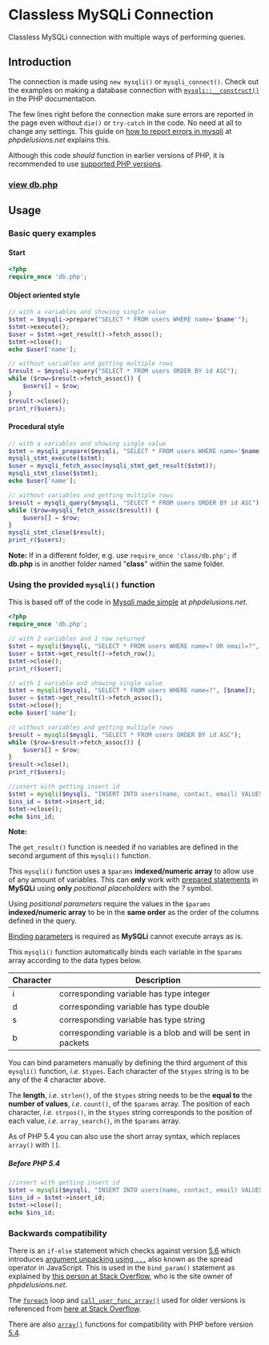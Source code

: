 # Classless MySQLi Connection

Classless MySQLi connection with multiple ways of performing queries.

## Introduction

The connection is made using `new mysqli()` or  `mysqli_connect()`. Check out the examples on making a database connection with [`mysqli::__construct()`](https://secure.php.net/manual/en/mysqli.construct.php#refsect1-mysqli.construct-examples) in the PHP documentation.

The few lines right before the connection make sure errors are reported in the page even without `die()` or `try-catch` in the code. No need at all to change any settings. This guide on [how to report errors in mysqli](https://phpdelusions.net/mysqli/error_reporting) at *phpdelusions.net* explains this.

Although this code *should* function in earlier versions of PHP, it is recommended to use [supported PHP versions](https://secure.php.net/supported-versions.php).

### [view db.php](https://github.com/joshcangit/flexphpwrapper/blob/classless/mysqli/db.php)

## Usage

### Basic query examples

#### Start

```php
<?php
require_once 'db.php';
```

#### Object oriented style

```php
// with a variables and showing single value
$stmt = $mysqli->prepare("SELECT * FROM users WHERE name='$name'");
$stmt->execute();
$user = $stmt->get_result()->fetch_assoc();
$stmt->close();
echo $user['name'];

// without variables and getting multiple rows
$result = $mysqli->query("SELECT * FROM users ORDER BY id ASC");
while ($row=$result->fetch_assoc()) {
    $users[] = $row;
}
$result->close();
print_r($users);
```

#### Procedural style

```php
// with a variables and showing single value
$stmt = mysqli_prepare($mysqli, "SELECT * FROM users WHERE name='$name'");
mysqli_stmt_execute($stmt);
$user = mysqli_fetch_assoc(mysqli_stmt_get_result($stmt));
mysqli_stmt_close($stmt);
echo $user['name'];

// without variables and getting multiple rows
$result = mysqli_query($mysqli, "SELECT * FROM users ORDER BY id ASC");
while ($row=mysqli_fetch_assoc($result)) {
    $users[] = $row;
}
mysqli_stmt_close($result);
print_r($users);
```

**Note:** If in a different folder, e.g. use `require_once 'class/db.php';` if **db.php** is in another folder named "**class**" within the same folder.

### Using the provided `mysqli()` function

This is based off of the code in [Mysqli made simple](https://phpdelusions.net/mysqli/simple) at *phpdelusions.net*.

```php
<?php
require_once 'db.php';

// with 2 variables and 1 row returned
$stmt = mysqli($mysqli, "SELECT * FROM users WHERE name=? OR email=?", [$name, $email]);
$user = $stmt->get_result()->fetch_row();
$stmt->close();
print_r($user);

// with 1 variable and showing single value
$stmt = mysqli($mysqli, "SELECT * FROM users WHERE name=?", [$name]);
$user = $stmt->get_result()->fetch_assoc();
$stmt->close();
echo $user['name'];

// without variables and getting multiple rows
$result = mysqli($mysqli, "SELECT * FROM users ORDER BY id ASC");
while ($row=$result->fetch_assoc()) {
    $users[] = $row;
}
$result->close();
print_r($users);

//insert with getting insert id
$stmt = mysqli($mysqli, "INSERT INTO users(name, contact, email) VALUES (?, ?, ?)", [$name, $contact, $email], "sis");
$ins_id = $stmt->insert_id;
$stmt->close();
echo $ins_id;
```

**Note:**

The `get_result()` function is needed if no variables are defined in the second argument of this `mysqli()` function.

This `mysqli()` function uses a `$params` **indexed/numeric array** to allow use of any amount of variables. This can **only** work with [prepared statements](https://secure.php.net/manual/en/mysqli.quickstart.prepared-statements.php) in **MySQLi** using **only** *positional placeholders* with the *?* symbol.

Using *positional parameters* require the values in the `$params` **indexed/numeric array** to be in the **same order** as the order of the columns defined in the query.

[Binding parameters](https://secure.php.net/manual/en/mysqli-stmt.bind-param.php) is required as **MySQLi** cannot execute arrays as is.

This `mysqli()` function automatically binds each variable in the `$params` array according to the data types below.

| Character | Description                                                  |
| --------- | ------------------------------------------------------------ |
| i         | corresponding variable has type integer                      |
| d         | corresponding variable has type double                       |
| s         | corresponding variable has type string                       |
| b         | corresponding variable is a blob and will be sent in packets |

You can bind parameters manually by defining the third argument of this `mysqli()` function, *i.e.* `$types`. Each character of the `$types` string is to be any of the 4 character above.

The **length**, *i.e.* `strlen()`, of the `$types` string needs to be the **equal to** the **number of values**, *i.e.* `count()`, of the `$params` array. The position of each character, *i.e.* `strpos()`, in the `$types` string corresponds to the position of each value, *i.e.* `array_search()`, in the `$params` array.

As of PHP 5.4 you can also use the short array syntax, which replaces `array()` with `[]`.

##### Before PHP 5.4

```php
//insert with getting insert id
$stmt = mysqli($mysqli, "INSERT INTO users(name, contact, email) VALUES (?, ?, ?)", array($name, $contact, $email), "sis");
$ins_id = $stmt->insert_id;
$stmt->close();
echo $ins_id;
```

### Backwards compatibility

There is an `if-else` statement which checks against version [5.6](https://secure.php.net/migration56.new-features) which introduces [argument unpacking using `...`](https://wiki.php.net/rfc/argument_unpacking) also known as the spread operator in JavaScript. This is used in the `bind_param()` statement as explained by [this person at Stack Overflow](https://stackoverflow.com/a/40718151), who is the site owner of *phpdelusions.net*.

The [`foreach`](https://secure.php.net/manual/en/control-structures.foreach.php) loop and [`call_user_func_array()`](https://secure.php.net/manual/en/function.call-user-func-array.php) used for older versions is referenced from [here at Stack Overflow](https://stackoverflow.com/a/35542447).

There are also [`array()`](https://secure.php.net/manual/en/language.types.array.php#language.types.array.syntax.array-func) functions for compatibility with PHP before version [5.4](https://secure.php.net/migration54.new-features).
